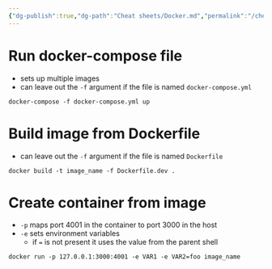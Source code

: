 ```yaml
---
{"dg-publish":true,"dg-path":"Cheat sheets/Docker.md","permalink":"/cheat-sheets/docker/"}
---
```



# Run docker-compose file

- sets up multiple images
- can leave out the `-f` argument if the file is named `docker-compose.yml`

```shell
docker-compose -f docker-compose.yml up
```

# Build image from Dockerfile

- can leave out the `-f` argument if the file is named `Dockerfile`

```shell
docker build -t image_name -f Dockerfile.dev .
```

# Create container from image

- `-p` maps port 4001 in the container to port 3000 in the host
- `-e` sets environment variables
    - if `=` is not present it uses the value from the parent shell

```shell
docker run -p 127.0.0.1:3000:4001 -e VAR1 -e VAR2=foo image_name
```
